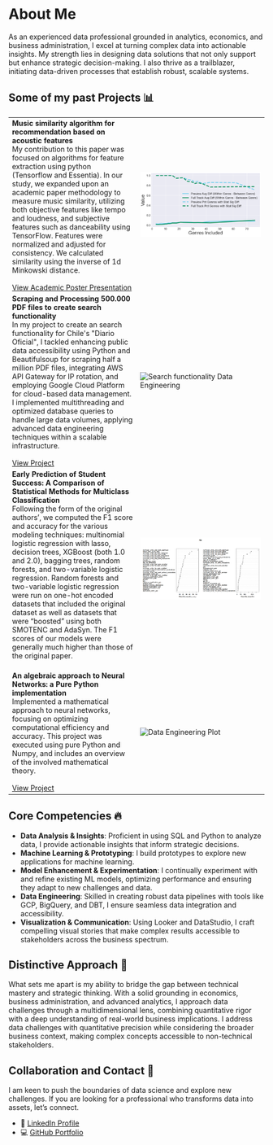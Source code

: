 # About Me

As an experienced data professional grounded in analytics, economics, and business administration, I excel at turning complex data into actionable insights. My strength lies in designing data solutions that not only support but enhance strategic decision-making. I also thrive as a trailblazer, initiating data-driven processes that establish robust, scalable systems.

## Some of my past Projects 📊

<table>
<tr>
    <td width="50%">
        <strong>Music similarity algorithm for recommendation based on acoustic features</strong><br>
        My contribution to this paper was focused on algorithms for feature extraction using python (Tensorflow and Essentia). In our study, we expanded upon an academic paper methodology to measure music similarity, utilizing both objective features like tempo and loudness, and subjective features such as danceability using TensorFlow. Features were normalized and adjusted for consistency. We calculated similarity using the inverse of 1d Minkowski distance. 
        <br><br>
        <a href="https://www.figma.com/file/W2l7KDVxlCFzcARUqK5Iko/team115poster?type=design&node-id=0%3A1&mode=design&t=9kjuIhUxwZtMyzn3-1">View Academic Poster Presentation</a>
    </td>
    <td width="50%">
        <img src="https://github.com/nkriman/music_similarity_project/blob/main/image%201.png" alt="Data Visualization Plot">
    </td>
</tr>
<tr>
    <td width="50%">
        <strong>Scraping and Processing 500.000 PDF files to create search functionality</strong><br>
In my project to create an search functionality for Chile's "Diario Oficial", I tackled enhancing public data accessibility using Python and Beautifulsoup for scraping half a million PDF files, integrating AWS API Gateway for IP rotation, and employing Google Cloud Platform for cloud-based data management. I implemented multithreading and optimized database queries to handle large data volumes, applying advanced data engineering techniques within a scalable infrastructure.        <br><br>
        <a href="https://github.com/nkriman/public-diario-oficial-scraper/tree/main">View Project</a>
    </td>
    <td width="50%">
        <img src="https://cdn-images-1.medium.com/max/800/1*6IXhb3CcJPTU9NXjKO158g.png" alt="Search functionality Data Engineering">
    </td>
</tr>
<tr>
    <td width="50%">
        <strong>Early Prediction of Student Success: A Comparison of Statistical Methods for Multiclass Classification</strong><br>
        Following the form of the original authors’, we computed the F1 score and accuracy for the various modeling techniques: multinomial logistic regression with lasso, decision trees, XGBoost (both 1.0 and 2.0), bagging trees, random forests, and two-variable logistic regression. Random forests and two-variable logistic regression were run on one-hot encoded datasets that included the original dataset as well as datasets that were “boosted” using both SMOTENC and AdaSyn.  The F1 scores of our models were generally much higher than those of the original paper.
        <br><br>
        <a></a>
    </td>
    <td width="50%">
        <img src="https://github.com/nkriman/music_similarity_project/blob/main/Imagen%201.png" alt="Data Engineering Plot">
    </td>
</tr>
<tr>
    <td width="50%">
        <strong>An algebraic approach to Neural Networks: a Pure Python implementation</strong><br>
        Implemented a mathematical approach to neural networks, focusing on optimizing computational efficiency and accuracy. This project was executed using pure Python and Numpy, and includes an overview of the involved mathematical theory.
        <br><br>
        <a href="https://github.com/nkriman/CS6040-extracredit/blob/main/neural%20network.ipynb">View Project</a>
    </td>
    <td width="50%">
        <img src="https://github.com/nkriman/music_similarity_project/blob/main/Screenshot%202024-04-22%20at%2010-11-45%20CS6040-extracredit_neural%20network.ipynb%20at%20main%20%C2%B7%20nkriman_CS6040-extracredit.png" alt="Data Engineering Plot">
    </td>
</tr>
</table>




## Core Competencies 🔥

- **Data Analysis & Insights**: Proficient in using SQL and Python to analyze data, I provide actionable insights that inform strategic decisions.
- **Machine Learning & Prototyping**: I build prototypes to explore new applications for machine learning.
- **Model Enhancement & Experimentation**: I continually experiment with and refine existing ML models, optimizing performance and ensuring they adapt to new challenges and data.
- **Data Engineering**: Skilled in creating robust data pipelines with tools like GCP, BigQuery, and DBT, I ensure seamless data integration and accessibility.
- **Visualization & Communication**: Using Looker and DataStudio, I craft compelling visual stories that make complex results accessible to stakeholders across the business spectrum.

## Distinctive Approach 🚀

What sets me apart is my ability to bridge the gap between technical mastery and strategic thinking. With a solid grounding in economics, business administration, and advanced analytics, I approach data challenges through a multidimensional lens, combining quantitative rigor with a deep understanding of real-world business implications. I address data challenges with quantitative precision while considering the broader business context, making complex concepts accessible to non-technical stakeholders.



## Collaboration and Contact 🤝

I am keen to push the boundaries of data science and explore new challenges. If you are looking for a professional who transforms data into assets, let’s connect.

- 💼 [LinkedIn Profile](https://www.linkedin.com/nkriman)
- 💻 [GitHub Portfolio](https://github.com/nkriman)
